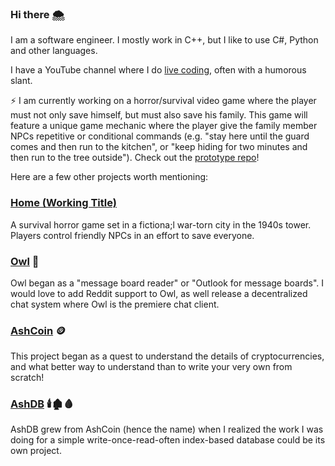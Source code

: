 ### Hi there 🌨

I am a software engineer. I mostly work in C++, but I like to use C#, Python and other languages.

I have a YouTube channel where I do [live coding](https://www.youtube.com/@AddyGoesLive/streams), often with a humorous slant.

⚡ I am currently working on a horror/survival video game where the player must not only save himself, but must also save his family. This game will feature a unique game mechanic where the player give the family member NPCs repetitive or conditional commands (e.g. "stay here until the guard comes and then run to the kitchen", or "keep hiding for two minutes and then run to the tree outside"). Check out the [prototype repo](https://github.com/DogFingerStudios/Home-Prototype001)!

Here are a few other projects worth mentioning: 

### [Home (Working Title)](https://github.com/DogFingerStudios/Home-Prototype001)

A survival horror game set in a fictiona;l war-torn city in the 1940s tower. Players control friendly NPCs in an effort to save everyone. 

### [Owl](https://github.com/zethon/Owl) 🦉

Owl began as a "message board reader" or "Outlook for message boards". I would love to add Reddit support to Owl, as well release a decentralized chat system where Owl is the premiere chat client. 

### [AshCoin](https://github.com/zethon/AshCoin) 🪙

This project began as a quest to understand the details of cryptocurrencies, and what better way to understand than to write your very own from scratch!

### [AshDB](https://github.com/zethon/AshDB) 🕯️🏚️🩸

AshDB grew from AshCoin (hence the name) when I realized the work I was doing for a simple write-once-read-often index-based database could be its own project.
